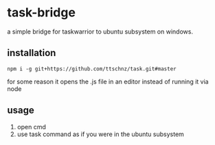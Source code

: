 # task-bridge
a simple bridge for taskwarrior to ubuntu subsystem on windows.

## installation 
```
npm i -g git+https://github.com/ttschnz/task.git#master
```
for some reason it opens the .js file in an editor instead of running it via node

## usage
1. open cmd
2. use task command as if you were in the ubuntu subsystem

